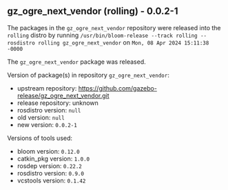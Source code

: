 ## gz_ogre_next_vendor (rolling) - 0.0.2-1

The packages in the `gz_ogre_next_vendor` repository were released into the `rolling` distro by running `/usr/bin/bloom-release --track rolling --rosdistro rolling gz_ogre_next_vendor` on `Mon, 08 Apr 2024 15:11:38 -0000`

The `gz_ogre_next_vendor` package was released.

Version of package(s) in repository `gz_ogre_next_vendor`:

- upstream repository: https://github.com/gazebo-release/gz_ogre_next_vendor.git
- release repository: unknown
- rosdistro version: `null`
- old version: `null`
- new version: `0.0.2-1`

Versions of tools used:

- bloom version: `0.12.0`
- catkin_pkg version: `1.0.0`
- rosdep version: `0.22.2`
- rosdistro version: `0.9.0`
- vcstools version: `0.1.42`


